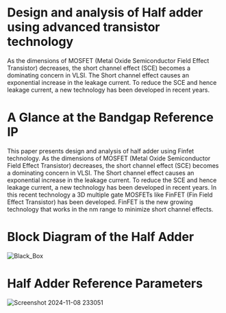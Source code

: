 # Design and analysis of Half adder using advanced transistor technology
As  the dimensions  of  MOSFET  (Metal Oxide Semiconductor  Field  Effect  Transistor) decreases, the  short  channel  effect  (SCE)  becomes  a  dominating concern  in  VLSI.  The  Short  channel  effect  causes  an exponential increase in the leakage current. To reduce the SCE and hence leakage current, a new technology has been developed in recent years.
# A Glance at the Bandgap Reference IP
This paper presents design and analysis of half adder using Finfet technology. As  the dimensions  of  MOSFET  (Metal Oxide Semiconductor  Field  Effect  Transistor) decreases, the  short  channel  effect  (SCE)  becomes  a  dominating concern  in  VLSI.  The  Short  channel  effect  causes  an exponential increase in the leakage current. To reduce the SCE and hence leakage current, a new technology has been developed in recent years. In this recent technology a 3D multiple  gate  MOSFETs like  FinFET  (Fin  Field  Effect Transistor) has  been  developed. FinFET is the new growing technology that works in the nm range to minimize short channel effects. 
# Block Diagram of the Half Adder
![Black_Box](https://github.com/user-attachments/assets/5203490a-9025-493f-ba0b-7c7dcce6f265)
# Half Adder Reference Parameters
![Screenshot 2024-11-08 233051](https://github.com/user-attachments/assets/102d763b-7fa5-4fae-abbe-1bc98e727ad7)
